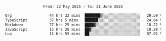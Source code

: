 <div align="center">
<p style="text-align: center;">
<!--START_SECTION:waka-->

```txt
From: 22 May 2025 - To: 21 June 2025

Org                 44 hrs 32 mins  ███████▒░░░░░░░░░░░░░░░░░   29.59 %
TypeScript          37 hrs 5 mins   ██████░░░░░░░░░░░░░░░░░░░   24.64 %
Markdown            27 hrs 25 mins  ████▓░░░░░░░░░░░░░░░░░░░░   18.22 %
JavaScript          15 hrs 28 mins  ██▓░░░░░░░░░░░░░░░░░░░░░░   10.28 %
Lua                 11 hrs 55 mins  ██░░░░░░░░░░░░░░░░░░░░░░░   07.92 %
```

<!--END_SECTION:waka-->
</p>
</div>
